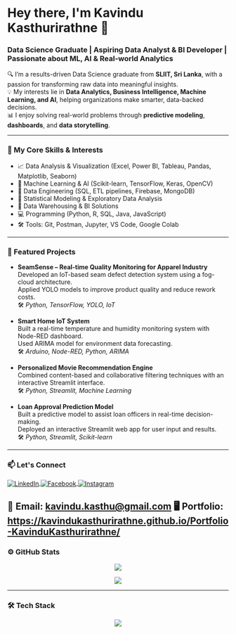 <h1 align="left">Hey there, I'm Kavindu Kasthurirathne 👋</h1>
<h3 align="left">Data Science Graduate | Aspiring Data Analyst & BI Developer | Passionate about ML, AI & Real-world Analytics</h3>

🔍 I’m a results-driven Data Science graduate from **SLIIT, Sri Lanka**, with a passion for transforming raw data into meaningful insights.  
💡 My interests lie in **Data Analytics, Business Intelligence, Machine Learning, and AI**, helping organizations make smarter, data-backed decisions.  
📊 I enjoy solving real-world problems through **predictive modeling**, **dashboards**, and **data storytelling**.

---

### 🧠 My Core Skills & Interests

- 📈 Data Analysis & Visualization (Excel, Power BI, Tableau, Pandas, Matplotlib, Seaborn)
- 🤖 Machine Learning & AI (Scikit-learn, TensorFlow, Keras, OpenCV)
- 🧮 Data Engineering (SQL, ETL pipelines, Firebase, MongoDB)
- 🧠 Statistical Modeling & Exploratory Data Analysis
- 📂 Data Warehousing & BI Solutions
- 💻 Programming (Python, R, SQL, Java, JavaScript)
- 🛠️ Tools: Git, Postman, Jupyter, VS Code, Google Colab

---

### 📌 Featured Projects

- **SeamSense – Real-time Quality Monitoring for Apparel Industry**  
  Developed an IoT-based seam defect detection system using a fog-cloud architecture.  
  Applied YOLO models to improve product quality and reduce rework costs.  
  🛠️ *Python, TensorFlow, YOLO, IoT*

- **Smart Home IoT System**  
  Built a real-time temperature and humidity monitoring system with Node-RED dashboard.  
  Used ARIMA model for environment data forecasting.  
  🛠️ *Arduino, Node-RED, Python, ARIMA*

- **Personalized Movie Recommendation Engine**  
  Combined content-based and collaborative filtering techniques with an interactive Streamlit interface.  
  🛠️ *Python, Streamlit, Machine Learning*

- **Loan Approval Prediction Model**  
  Built a predictive model to assist loan officers in real-time decision-making.  
  Deployed an interactive Streamlit web app for user input and results.  
  🛠️ *Python, Streamlit, Scikit-learn*

---

### 📫 Let's Connect

<p align="left">
  <a href="https://linkedin.com/in/kavindu-kasthurirathne" target="_blank">
    <img align="center" src="https://skillicons.dev/icons?i=linkedin" alt="LinkedIn" />
  </a>
  <a href="https://www.facebook.com/share/16B2yCdngK/?mibextid=wwXIfr" target="_blank">
    <img align="center" src="https://skillicons.dev/icons?i=facebook" alt="Facebook" />
  </a>
  <a href="https://www.instagram.com/kavindu.k_?igsh=OG0zYXRhdWF0NWVx&utm_source=qr" target="_blank">
    <img align="center" src="https://skillicons.dev/icons?i=instagram" alt="Instagram" />
  </a>
</p>

📧 **Email:** kavindu.kasthu@gmail.com
🖥️ **Portfolio:** https://kavindukasthurirathne.github.io/Portfolio-KavinduKasthurirathne/
---

### ⚙️ GitHub Stats

<p align="center">
  <img src="https://github-readme-stats.vercel.app/api?username=kavindukasthurirathne&show_icons=true&theme=tokyonight&hide_title=false&hide_border=true&bg_color=00000000&title_color=00ff99&text_color=ffffff&icon_color=00ff99" />
</p>

<p align="center">
  <img src="https://github-readme-streak-stats.herokuapp.com?user=kavindukasthurirathne&theme=tokyonight&hide_border=true" />
</p>

---

### 🛠️ Tech Stack

<p align="center">
  <img src="https://skillicons.dev/icons?i=py,r,sql,java,js,html,css,react,bootstrap,git,figma,mysql,mongodb,postgresql,firebase,pandas,numpy,matplotlib,seaborn,tensorflow,keras,vscode,jupyter,postman,powerbi" />
</p>
